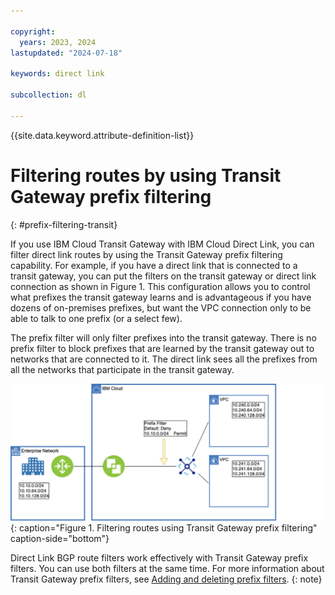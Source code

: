 ```yaml
---

copyright:
  years: 2023, 2024
lastupdated: "2024-07-18"

keywords: direct link

subcollection: dl

---
```


{{site.data.keyword.attribute-definition-list}}

# Filtering routes by using Transit Gateway prefix filtering
{: #prefix-filtering-transit}

If you use IBM Cloud Transit Gateway with IBM Cloud Direct Link, you can filter direct link routes by using the Transit Gateway prefix filtering capability. For example, if you have a direct link that is connected to a transit gateway, you can put the filters on the transit gateway or direct link connection as shown in Figure 1. This configuration allows you to control what prefixes the transit gateway learns and is advantageous if you have dozens of on-premises prefixes, but want the VPC connection only to be able to talk to one prefix (or a select few).

The prefix filter will only filter prefixes into the transit gateway. There is no prefix filter to block prefixes that are learned by the transit gateway out to networks that are connected to it. The direct link sees all the prefixes from all the networks that participate in the transit gateway.

![Filtering routes by using Transit Gateway prefix filtering](images/prefix-filter-transit-gateway1.svg){: caption="Figure 1. Filtering routes using Transit Gateway prefix filtering" caption-side="bottom"}

Direct Link BGP route filters work effectively with Transit Gateway prefix filters. You can use both filters at the same time. For more information about Transit Gateway prefix filters, see [Adding and deleting prefix filters](/docs/transit-gateway?topic=transit-gateway-adding-prefix-filters&interface=ui).
{: note}
